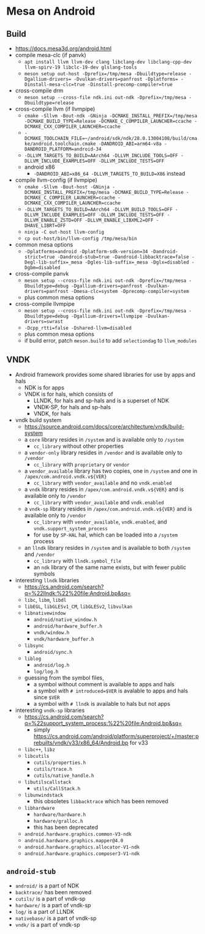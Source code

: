 Mesa on Android
===============

## Build

- <https://docs.mesa3d.org/android.html>
- compile mesa-clc (if panvk)
  - `apt install llvm llvm-dev clang libclang-dev libclang-cpp-dev llvm-spirv-19 libclc-19-dev glslang-tools`
  - `meson setup out-host -Dprefix=/tmp/mesa -Dbuildtype=release -Dgallium-drivers= -Dvulkan-drivers=panfrost -Dplatforms= -Dinstall-mesa-clc=true -Dinstall-precomp-compiler=true`
- cross-compile drm
  - `meson setup --cross-file ndk.ini out-ndk -Dprefix=/tmp/mesa -Dbuildtype=release`
- cross-compile llvm (if llvmpipe)
  - `cmake -Sllvm -Bout-ndk -GNinja -DCMAKE_INSTALL_PREFIX=/tmp/mesa -DCMAKE_BUILD_TYPE=Release -DCMAKE_C_COMPILER_LAUNCHER=ccache -DCMAKE_CXX_COMPILER_LAUNCHER=ccache`
  - `-DCMAKE_TOOLCHAIN_FILE=~/android/sdk/ndk/28.0.13004108/build/cmake/android.toolchain.cmake -DANDROID_ABI=arm64-v8a -DANDROID_PLATFORM=android-34`
  - `-DLLVM_TARGETS_TO_BUILD=AArch64 -DLLVM_INCLUDE_TOOLS=OFF -DLLVM_INCLUDE_EXAMPLES=OFF -DLLVM_INCLUDE_TESTS=OFF`
  - android x86
    - `-DANDROID_ABI=x86_64 -DLLVM_TARGETS_TO_BUILD=X86` instead
- compile llvm-config (if llvmpipe)
  - `cmake -Sllvm -Bout-host -GNinja -DCMAKE_INSTALL_PREFIX=/tmp/mesa -DCMAKE_BUILD_TYPE=Release -DCMAKE_C_COMPILER_LAUNCHER=ccache -DCMAKE_CXX_COMPILER_LAUNCHER=ccache`
  - `-DLLVM_TARGETS_TO_BUILD=AArch64 -DLLVM_BUILD_TOOLS=OFF -DLLVM_INCLUDE_EXAMPLES=OFF -DLLVM_INCLUDE_TESTS=OFF -DLLVM_ENABLE_ZSTD=OFF -DLLVM_ENABLE_LIBXML2=OFF -DHAVE_LIBRT=OFF`
  - `ninja -C out-host llvm-config`
  - `cp out-host/bin/llvm-config /tmp/mesa/bin`
- common mesa options
  - `-Dplatforms=android -Dplatform-sdk-version=34 -Dandroid-strict=true -Dandroid-stub=true -Dandroid-libbacktrace=false -Degl-lib-suffix=_mesa -Dgles-lib-suffix=_mesa -Dglx=disabled -Dgbm=disabled`
- cross-compile panvk
  - `meson setup --cross-file ndk.ini out-ndk -Dprefix=/tmp/mesa -Dbuildtype=debug -Dgallium-drivers=panfrost -Dvulkan-drivers=panfrost -Dmesa-clc=system -Dprecomp-compiler=system`
  - plus common mesa options
- cross-compile llvmpipe
  - `meson setup --cross-file ndk.ini out-ndk -Dprefix=/tmp/mesa -Dbuildtype=debug -Dgallium-drivers=llvmpipe -Dvulkan-drivers=swrast`
  - `-Dcpp_rtti=false -Dshared-llvm=disabled`
  - plus common mesa options
  - if build error, patch `meson.build` to add `selectiondag` to `llvm_modules`

## VNDK

- Android framework provides some shared libraries for use by apps and hals
  - NDK is for apps
  - VNDK is for hals, which consists of
    - LLNDK, for hals and sp-hals and is a superset of NDK
    - VNDK-SP, for hals and sp-hals
    - VNDK, for hals
- vndk build system
  - <https://source.android.com/docs/core/architecture/vndk/build-system>
  - a `core` library resides in `/system` and is available only to `/system`
    - `cc_library` without other properties
  - a `vendor-only` library resides in `/vendor` and is available only to
    `/vendor`
    - `cc_library` with `proprietary` or `vendor`
  - a `vendor_available` library has two copies, one in `/system` and one in
    `/apex/com.android.vndk.v${VER}`
    - `cc_library` with `vendor_available` and no `vndk.enabled`
  - a `vndk` library resides in `/apex/com.android.vndk.v${VER}` and is
    available only to `/vendor`
    - `cc_library` with `vendor_available` and `vndk.enabled`
  - a `vndk-sp` library resides in `/apex/com.android.vndk.v${VER}` and is
    available only to `/vendor`
    - `cc_library` with `vendor_available`, `vndk.enabled`, and
      `vndk.support_system_process`
    - for use by `SP-HAL` hal, which can be loaded into a `/system` process
  - an `llndk` library resides in `/system` and is available to both `/system`
    and `/vendor`
    - `cc_library` with `llndk.symbol_file`
    - an `ndk` library of the same name exists, but with fewer public symbols
- interesting `llndk` libraries
  - <https://cs.android.com/search?q=%22llndk:%22%20file:Android.bp&sq=>
  - `libc`, `libm`, `libdl`
  - `libEGL`, `libGLESv1_CM`, `libGLESv2`, `libvulkan`
  - `libnativewindow`
    - `android/native_window.h`
    - `android/hardware_buffer.h`
    - `vndk/window.h`
    - `vndk/hardware_buffer.h`
  - `libsync`
    - `android/sync.h`
  - `liblog`
    - `android/log.h`
    - `log/log.h`
  - guessing from the symbol files,
    - a symbol without comment is available to apps and hals
    - a symbol with `# introduced=$VER` is avalable to apps and hals since
      `$VER`
    - a symbol with `# llndk` is available to hals but not apps
- interesting `vndk-sp` libraries
  - <https://cs.android.com/search?q=%22support_system_process:%22%20file:Android.bp&sq=>
    - simply <https://cs.android.com/android/platform/superproject/+/master:prebuilts/vndk/v33/x86_64/Android.bp> for v33
  - `libc++`, `libz`
  - `libcutils`
    - `cutils/properties.h`
    - `cutils/trace.h`
    - `cutils/native_handle.h`
  - `libutilscallstack`
    - `utils/CallStack.h`
  - `libunwindstack`
    - this obsoletes `libbacktrace` which has been removed
  - `libhardware`
    - `hardware/hardware.h`
    - `hardware/gralloc.h`
    - this has been deprecated
  - `android.hardware.graphics.common-V3-ndk`
  - `android.hardware.graphics.mapper@4.0`
  - `android.hardware.graphics.allocator-V1-ndk`
  - `android.hardware.graphics.composer3-V1-ndk`

## `android-stub`

- `android/` is a part of NDK
- `backtrace/` has been removed
- `cutils/` is a part of vndk-sp
- `hardware/` is a part of vndk-sp
- `log/` is a part of LLNDK
- `nativebase/` is a part of vndk-sp
- `vndk/` is a part of vndk-sp
